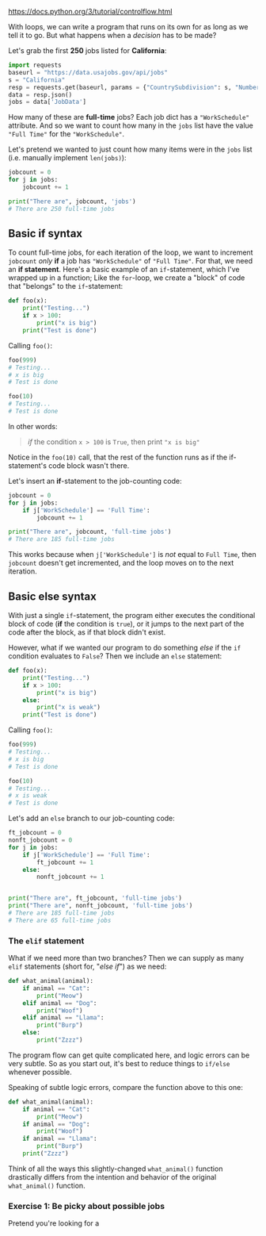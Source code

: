 


https://docs.python.org/3/tutorial/controlflow.html

With loops, we can write a program that runs on its own for as long as we tell it to go. But what happens when a _decision_ has to be made?


Let's grab the first __250__ jobs listed for __California__:

~~~py
import requests
baseurl = "https://data.usajobs.gov/api/jobs"
s = "California"
resp = requests.get(baseurl, params = {"CountrySubdivision": s, "NumberOfJobs": 250 })
data = resp.json()
jobs = data['JobData']
~~~

How many of these are __full-time__ jobs? Each job dict has a `"WorkSchedule"` attribute. And so we want to count how many in the `jobs` list have the value `"Full Time"` for the `"WorkSchedule"`.

Let's pretend we wanted to just count how many items were in the `jobs` list (i.e. manually implement `len(jobs)`):

~~~py
jobcount = 0
for j in jobs:
    jobcount += 1

print("There are", jobcount, 'jobs')
# There are 250 full-time jobs
~~~



## Basic if syntax

To count full-time jobs, for each iteration of the loop, we want to increment `jobcount` _only_ __if__  a job has `"WorkSchedule"` of `"Full Time"`. For that, we need an __if statement__. Here's a basic example of an `if`-statement, which I've wrapped up in a function; Like the `for`-loop, we create a "block" of code that "belongs" to the `if`-statement:

~~~py
def foo(x):
    print("Testing...")
    if x > 100:
        print("x is big")    
    print("Test is done")
~~~

Calling `foo()`:

~~~py
foo(999)
# Testing...
# x is big
# Test is done

foo(10)
# Testing...
# Test is done
~~~


In other words: 

> _if_ the condition `x > 100` is `True`, then print `"x is big"` 

Notice in the `foo(10)` call, that the rest of the function runs as if the if-statement's code block wasn't there.

Let's insert an __if__-statement to the job-counting code:

~~~py
jobcount = 0
for j in jobs:
    if j['WorkSchedule'] == 'Full Time':
        jobcount += 1

print("There are", jobcount, 'full-time jobs')
# There are 185 full-time jobs
~~~

This works because when `j['WorkSchedule']` is _not_ equal to `Full Time`, then `jobcount` doesn't get incremented, and the loop moves on to the next iteration.


## Basic else syntax

With just a single `if`-statement, the program either executes the conditional block of code (__if__ the condition is `true`), or it jumps to the next part of the code after the block, as if that block didn't exist.

However, what if we wanted our program to do something _else_ if the `if` condition evaluates to `False`? Then we include an `else` statement:

~~~py
def foo(x):
    print("Testing...")
    if x > 100:
        print("x is big")
    else:
        print("x is weak")    
    print("Test is done")
~~~

Calling `foo()`:

~~~py
foo(999)
# Testing...
# x is big
# Test is done

foo(10)
# Testing...
# x is weak
# Test is done
~~~


Let's add an `else` branch to our job-counting code:


~~~py
ft_jobcount = 0
nonft_jobcount = 0
for j in jobs:
    if j['WorkSchedule'] == 'Full Time':
        ft_jobcount += 1
    else:
        nonft_jobcount += 1 


print("There are", ft_jobcount, 'full-time jobs')
print("There are", nonft_jobcount, 'full-time jobs')
# There are 185 full-time jobs
# There are 65 full-time jobs
~~~


### The `elif` statement

What if we need more than two branches? Then we can supply as many `elif` statements (short for, "_else if_") as we need:

~~~py
def what_animal(animal):
    if animal == "Cat":
        print("Meow")
    elif animal == "Dog":
        print("Woof")
    elif animal == "Llama":
        print("Burp")
    else:
        print("Zzzz")
~~~

The program flow can get quite complicated here, and logic errors can be very subtle. So as you start out, it's best to reduce things to `if/else` whenever possible. 

Speaking of subtle logic errors, compare the function above to this one:

~~~py
def what_animal(animal):
    if animal == "Cat":
        print("Meow")
    if animal == "Dog":
        print("Woof")
    if animal == "Llama":
        print("Burp")
    print("Zzzz")
~~~

Think of all the ways this slightly-changed `what_animal()` function drastically differs from the intention and behavior of the original `what_animal()` function.



### Exercise 1: Be picky about possible jobs

Pretend you're looking for a 

